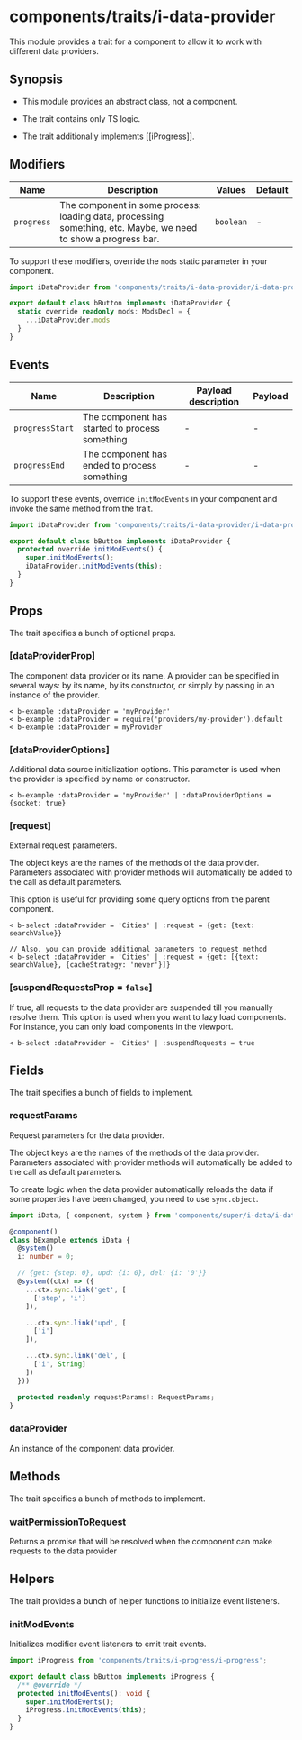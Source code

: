 # components/traits/i-data-provider

This module provides a trait for a component to allow it to work with different data providers.

## Synopsis

* This module provides an abstract class, not a component.

* The trait contains only TS logic.

* The trait additionally implements [[iProgress]].

## Modifiers

| Name       | Description                                                                                                    | Values    | Default |
|------------|----------------------------------------------------------------------------------------------------------------|-----------|---------|
| `progress` | The component in some process: loading data, processing something, etc. Maybe, we need to show a progress bar. | `boolean` | -       |

To support these modifiers, override the `mods` static parameter in your component.

```typescript
import iDataProvider from 'components/traits/i-data-provider/i-data-provider';

export default class bButton implements iDataProvider {
  static override readonly mods: ModsDecl = {
    ...iDataProvider.mods
  }
}
```

## Events

| Name            | Description                                    | Payload description | Payload |
|-----------------|------------------------------------------------|---------------------|---------|
| `progressStart` | The component has started to process something | -                   | -       |
| `progressEnd`   | The component has ended to process something   | -                   | -       |

To support these events, override `initModEvents` in your component and invoke the same method from the trait.

```typescript
import iDataProvider from 'components/traits/i-data-provider/i-data-provider';

export default class bButton implements iDataProvider {
  protected override initModEvents() {
    super.initModEvents();
    iDataProvider.initModEvents(this);
  }
}
```

## Props

The trait specifies a bunch of optional props.

### [dataProviderProp]

The component data provider or its name.
A provider can be specified in several ways: by its name, by its constructor, or simply by passing in an instance of the provider.

```
< b-example :dataProvider = 'myProvider'
< b-example :dataProvider = require('providers/my-provider').default
< b-example :dataProvider = myProvider
```

### [dataProviderOptions]

Additional data source initialization options.
This parameter is used when the provider is specified by name or constructor.

```
< b-example :dataProvider = 'myProvider' | :dataProviderOptions = {socket: true}
```

### [request]

External request parameters.

The object keys are the names of the methods of the data provider.
Parameters associated with provider methods will automatically be added to the call as default parameters.

This option is useful for providing some query options from the parent component.

```
< b-select :dataProvider = 'Cities' | :request = {get: {text: searchValue}}

// Also, you can provide additional parameters to request method
< b-select :dataProvider = 'Cities' | :request = {get: [{text: searchValue}, {cacheStrategy: 'never'}]}
```

### [suspendRequestsProp = `false`]

If true, all requests to the data provider are suspended till you manually resolve them.
This option is used when you want to lazy load components. For instance, you can only load components in
the viewport.

```
< b-select :dataProvider = 'Cities' | :suspendRequests = true
```

## Fields

The trait specifies a bunch of fields to implement.

### requestParams

Request parameters for the data provider.

The object keys are the names of the methods of the data provider.
Parameters associated with provider methods will automatically be added to the call as default parameters.

To create logic when the data provider automatically reloads the data if some properties have been changed,
you need to use `sync.object`.

```typescript
import iData, { component, system } from 'components/super/i-data/i-data';

@component()
class bExample extends iData {
  @system()
  i: number = 0;

  // {get: {step: 0}, upd: {i: 0}, del: {i: '0'}}
  @system((ctx) => ({
    ...ctx.sync.link('get', [
      ['step', 'i']
    ]),

    ...ctx.sync.link('upd', [
      ['i']
    ]),

    ...ctx.sync.link('del', [
      ['i', String]
    ])
  }))

  protected readonly requestParams!: RequestParams;
}
```

### dataProvider

An instance of the component data provider.

## Methods

The trait specifies a bunch of methods to implement.

### waitPermissionToRequest

Returns a promise that will be resolved when the component can make requests to the data provider

## Helpers

The trait provides a bunch of helper functions to initialize event listeners.

### initModEvents

Initializes modifier event listeners to emit trait events.

```typescript
import iProgress from 'components/traits/i-progress/i-progress';

export default class bButton implements iProgress {
  /** @override */
  protected initModEvents(): void {
    super.initModEvents();
    iProgress.initModEvents(this);
  }
}
```

